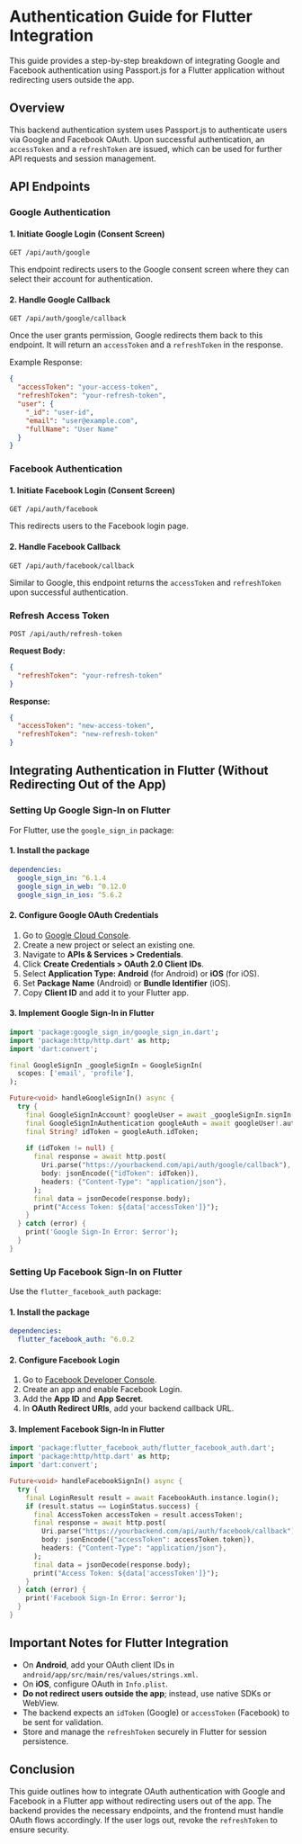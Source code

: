 # Authentication Guide for Flutter Integration

This guide provides a step-by-step breakdown of integrating Google and Facebook authentication using Passport.js for a Flutter application without redirecting users outside the app.

## Overview
This backend authentication system uses Passport.js to authenticate users via Google and Facebook OAuth. Upon successful authentication, an `accessToken` and a `refreshToken` are issued, which can be used for further API requests and session management.

## API Endpoints

### Google Authentication
#### 1. Initiate Google Login (Consent Screen)
```
GET /api/auth/google
```
This endpoint redirects users to the Google consent screen where they can select their account for authentication.

#### 2. Handle Google Callback
```
GET /api/auth/google/callback
```
Once the user grants permission, Google redirects them back to this endpoint. It will return an `accessToken` and a `refreshToken` in the response.

Example Response:
```json
{
  "accessToken": "your-access-token",
  "refreshToken": "your-refresh-token",
  "user": {
    "_id": "user-id",
    "email": "user@example.com",
    "fullName": "User Name"
  }
}
```

### Facebook Authentication
#### 1. Initiate Facebook Login (Consent Screen)
```
GET /api/auth/facebook
```
This redirects users to the Facebook login page.

#### 2. Handle Facebook Callback
```
GET /api/auth/facebook/callback
```
Similar to Google, this endpoint returns the `accessToken` and `refreshToken` upon successful authentication.

### Refresh Access Token
```
POST /api/auth/refresh-token
```
**Request Body:**
```json
{
  "refreshToken": "your-refresh-token"
}
```

**Response:**
```json
{
  "accessToken": "new-access-token",
  "refreshToken": "new-refresh-token"
}
```

## Integrating Authentication in Flutter (Without Redirecting Out of the App)

### Setting Up Google Sign-In on Flutter
For Flutter, use the `google_sign_in` package:

#### 1. Install the package
```yaml
dependencies:
  google_sign_in: ^6.1.4
  google_sign_in_web: ^0.12.0
  google_sign_in_ios: ^5.6.2
```

#### 2. Configure Google OAuth Credentials
1. Go to [Google Cloud Console](https://console.cloud.google.com/).
2. Create a new project or select an existing one.
3. Navigate to **APIs & Services > Credentials**.
4. Click **Create Credentials > OAuth 2.0 Client IDs**.
5. Select **Application Type: Android** (for Android) or **iOS** (for iOS).
6. Set **Package Name** (Android) or **Bundle Identifier** (iOS).
7. Copy **Client ID** and add it to your Flutter app.

#### 3. Implement Google Sign-In in Flutter
```dart
import 'package:google_sign_in/google_sign_in.dart';
import 'package:http/http.dart' as http;
import 'dart:convert';

final GoogleSignIn _googleSignIn = GoogleSignIn(
  scopes: ['email', 'profile'],
);

Future<void> handleGoogleSignIn() async {
  try {
    final GoogleSignInAccount? googleUser = await _googleSignIn.signIn();
    final GoogleSignInAuthentication googleAuth = await googleUser!.authentication;
    final String? idToken = googleAuth.idToken;
    
    if (idToken != null) {
      final response = await http.post(
        Uri.parse("https://yourbackend.com/api/auth/google/callback"),
        body: jsonEncode({"idToken": idToken}),
        headers: {"Content-Type": "application/json"},
      );
      final data = jsonDecode(response.body);
      print("Access Token: ${data['accessToken']}");
    }
  } catch (error) {
    print('Google Sign-In Error: $error');
  }
}
```

### Setting Up Facebook Sign-In on Flutter
Use the `flutter_facebook_auth` package:

#### 1. Install the package
```yaml
dependencies:
  flutter_facebook_auth: ^6.0.2
```

#### 2. Configure Facebook Login
1. Go to [Facebook Developer Console](https://developers.facebook.com/).
2. Create an app and enable Facebook Login.
3. Add the **App ID** and **App Secret**.
4. In **OAuth Redirect URIs**, add your backend callback URL.

#### 3. Implement Facebook Sign-In in Flutter
```dart
import 'package:flutter_facebook_auth/flutter_facebook_auth.dart';
import 'package:http/http.dart' as http;
import 'dart:convert';

Future<void> handleFacebookSignIn() async {
  try {
    final LoginResult result = await FacebookAuth.instance.login();
    if (result.status == LoginStatus.success) {
      final AccessToken accessToken = result.accessToken!;
      final response = await http.post(
        Uri.parse("https://yourbackend.com/api/auth/facebook/callback"),
        body: jsonEncode({"accessToken": accessToken.token}),
        headers: {"Content-Type": "application/json"},
      );
      final data = jsonDecode(response.body);
      print("Access Token: ${data['accessToken']}");
    }
  } catch (error) {
    print('Facebook Sign-In Error: $error');
  }
}
```

## Important Notes for Flutter Integration
- On **Android**, add your OAuth client IDs in `android/app/src/main/res/values/strings.xml`.
- On **iOS**, configure OAuth in `Info.plist`.
- **Do not redirect users outside the app**; instead, use native SDKs or WebView.
- The backend expects an `idToken` (Google) or `accessToken` (Facebook) to be sent for validation.
- Store and manage the `refreshToken` securely in Flutter for session persistence.

## Conclusion
This guide outlines how to integrate OAuth authentication with Google and Facebook in a Flutter app without redirecting users out of the app. The backend provides the necessary endpoints, and the frontend must handle OAuth flows accordingly. If the user logs out, revoke the `refreshToken` to ensure security.

